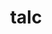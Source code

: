 ---
category: 4-letters
denotation: null
name: talc
reference_link: https://www.etymonline.com/word/talc
root_language: null
root_name: null
title: talc
type: free
word_sums:
- respelling: talc
  sum: 'Talc + '
---